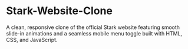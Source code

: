 # Stark-Website-Clone
A clean, responsive clone of the official Stark website featuring smooth slide-in animations and a seamless mobile menu toggle built with HTML, CSS, and JavaScript.
